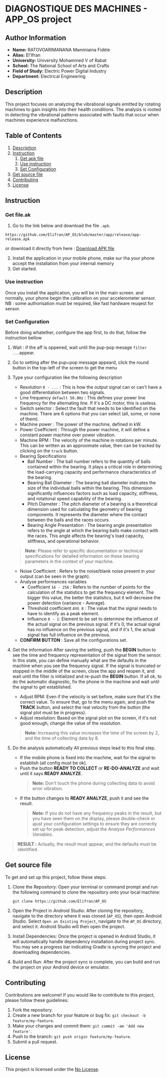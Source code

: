 # DIAGNOSTIQUE DES MACHINES - APP_OS project
## Author Information

- **Name:** RATOVOARIMANANA Maminiaina Fidèle
- **Alias:** El'Ifran
- **University:** University Mohammed V of Rabat
- **School:** The National School of Arts and Crafts
- **Field of Study:** Electric Power Digital Industry
- **Department:** Electrical Engineering

    
## Description <a name="Description"></a>

This project focuses on analyzing the vibrational signals emitted by rotating machines to gain insights into their health conditions. 
The analysis is rooted in detecting the vibrational patterns associated with faults that occur when machines experience malfunctions.

## Table of Contents

1. [Description](#Description)
2. [Instruction](#Instruction)
    1. [Get apk file](#GetApk)
    2. [Use instruction](#UseApk)
    3. [Set Configuration](#SetCong)
3. [Get source file](#GetSource)
4. [Contributing](#Contributing)
5. [License](#License)

## Instruction <a name="Instruction"></a>

### Get file.ak <a name="GetApk"></a>
1. Go to the link below and download the file `.apk`.

```
https://github.com/Elifran/AP_OS/blob/master/app/release/app-release.apk
```

or download it directly from here : [Download APK file](https://github.com/Elifran/AP_OS/raw/master/app/release/app-release.apk)

2. Install the application in your mobile phone, make sur tha your phone accept the installation from your internal memory
3. Get started.

### Use instruction <a name="UseApk"></a>
Once you install the application, you will be in the main screen. and normally, your phone begin the calibration on your accelerometer sensor.
NB : some authorisation must be required, like fast hardware reuqest for sensor.

### Set Configuration <a name="SetCong"></a>
Before doing whatether, configure the app first, to do that, follow the instruction bellow
1. Wait :
   if the aff is oppened, wait until the pup-pop mesage `filter ...`appear.
2. Go to setting
   after the pup+pop message appeard, click the round button in the top-left of the screen to get the menu

3. Type your configuration like the following description

    - Resolution `0 - ...` : This is how the output signal can or can't have a good differentiation between two signals.
    - Line frequency `default 50.0Hz` : This defines your power line frequency for the alternating line. If it's a DC motor, this is useless.
    - Switch selector : Select the fault that needs to be identified on the machine. There are 6 options that you can select (all, some, or none of them).
    - Machine power : The power of the machine, defined in kW.
    - Power Coefficient : Through the power machine, it will define a constant power machine over power vibration.
    - Machine RPM : The velocity of the machine in rotations per minute. This can be written as an approximate value, then can be tracked by clicking on the `track` button.
    - Bearing Specifications
      - Ball Number : The ball number refers to the quantity of balls contained within the bearing. It plays a critical role in determining the load-carrying capacity and performance characteristics of the bearing.
      - Bearing Ball Diameter : The bearing ball diameter indicates the size of the individual balls within the bearing. This dimension significantly influences factors such as load capacity, stiffness, and rotational speed capability of the bearing.
      - Pitch Diameter : The pitch diameter of a bearing is a theoretical dimension used for calculating the geometry of bearing components. It represents the diameter where the contact between the balls and the races occurs.
      - Bearing Angle Presentation : The bearing angle presentation refers to the angle at which the bearing balls make contact with the races. This angle affects the bearing's load capacity, stiffness, and operational behavior.
    > **Note:** Please refer to specific documentation or technical specifications for detailed information on these bearing parameters in the context of your machine.
    - Noise Coefficient : Refers to the noise/blank noise present in your output (can be seen in the graph).
    - Analyse performances variables
      - Coefficient `16 - 256` : Refers to the number of points for the calculation of the statistics to get the frequency element. The bigger this value, the better the statistics, but it will decrease the power detection (variance - Average).
      - Threshold coefficient `AVG 8` : The value that the signal needs to have to identify as a peak element.
      - Influence `0 - 1`: Element to be set to determine the influence of the actual signal on the previous signal. If it's 0, the actual signal has no influence on the previous signal, and if it's 1, the actual signal has full influence on the previous.
    - **CONFIRM BUTTON** : Save all the configurations set.

4. Get the information
   After saving the setting, push the **BEGIN** button to see the time and frequency representation of the signal from the sensor. In this state, you can define manually what are the defaults in the machine when you see the frequency signal. If the signal is truncated or stopped in the middle of the screen, close the app and reopen it, and wait until the filter is initialized and re-push the **BEGIN** button.
   If all ok, to do the automatic diagnostic, fix the phone in the machine and wait until the signal to get established.
   - Adjust RPM: Even if the velocity is set before, make sure that it's the correct value. To ensure that, go to the menu again, and push the **TRACK** button, and select the real velocity from the button (the signal plot must be in progress).
   - Adjust resolution: Based on the signal plot on the screen, if it's not good enough, change the value of the *resolution*.
   > **Note:** Increasing this value increases the time of the screen by 2, and the time of collecting data by 8.

5. Do the analysis automatically
   All previous steps lead to this final step.
   - If the mobile phone is fixed into the machine, wait for the signal to establish (all config must be ok).
   - Push the button **READY TO COLLECT** or **RE-DO-ANALYZE** and wait until it says **READY ANALYZE**.
     > **Note:** Don't touch the phone during collecting data to avoid error vibration.
   - If the button changes to **READY ANALYZE**, push it and see the result.
     > **Note:** If you do not have any frequency peaks in the result, but you have seen them on the display, please double-check or ajust your configuration settings to ensure they are correctly set up for peak detection, adjust the *Analyse Performances Variables*.
> **RESULT :** Actually, the result must appear, and the defaults must be identified.

   
## Get source file <a name="GetSource"></a>

To get and set up this project, follow these steps:

1. Clone the Repository: Open your terminal or command prompt and run the following command to clone the repository onto your local machine:

    ```
    git clone https://github.com/Elifran/AP_OS
    ```

2. Open the Project in Android Studio: After cloning the repository, navigate to the directory where it was cloned (`AP_OS`), then open Android Studio. Select `Open an Existing Project`, navigate to the `AP_OS` directory, and select it. Android Studio will then open the project.

3. Install Dependencies: Once the project is opened in Android Studio, it will automatically handle dependency installation during project sync. You may see a progress bar indicating Gradle is syncing the project and downloading dependencies. 

4. Build and Run: After the project sync is complete, you can build and run the project on your Android device or emulator.

## Contributing <a name="Contributing"></a>

Contributions are welcome! If you would like to contribute to this project, please follow these guidelines:

1. Fork the repository.
2. Create a new branch for your feature or bug fix: `git checkout -b feature/my-feature`.
3. Make your changes and commit them: `git commit -am 'Add new feature'`.
4. Push to the branch: `git push origin feature/my-feature`.
5. Submit a pull request.

## License <a name="License"></a>

This project is licensed under the [No License](LICENSE).
